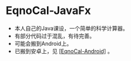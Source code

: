 # EqnoCal-JavaFx  

- 本人自己的Java课设，一个简单的科学计算器。  
- 有部分代码过于混乱，有待完善。  
- 可能会搬到Android上。  
- 已搬到安卓上，见 [[EqnoCal-Android]](https://github.com/Eqno/EqnoCal-Android) 。  
